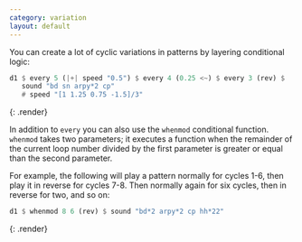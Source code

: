 ```yaml
---
category: variation
layout: default
---
```


You can create a lot of cyclic variations in patterns by layering conditional
logic:

~~~haskell
d1 $ every 5 (|+| speed "0.5") $ every 4 (0.25 <~) $ every 3 (rev) $
   sound "bd sn arpy*2 cp"
   # speed "[1 1.25 0.75 -1.5]/3"
~~~
{: .render}

In addition to `every` you can also use the `whenmod` conditional function.
`whenmod` takes two parameters; it executes a function when the remainder of
the current loop number divided by the first parameter is greater or equal than the
second parameter.

For example, the following will play a pattern normally for cycles 1-6, then
play it in reverse for cycles 7-8. Then normally again for six cycles, then
in reverse for two, and so on:

~~~haskell
d1 $ whenmod 8 6 (rev) $ sound "bd*2 arpy*2 cp hh*22"
~~~
{: .render}
